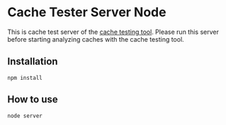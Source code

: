 # Cache Tester Server Node
This is cache test server of the [cache testing tool](https://das.th-koeln.de/developments/cache-testing-tool/). Please run this server before starting analyzing caches with the cache testing tool.

## Installation
```
npm install
```
## How to use
```
node server
```
